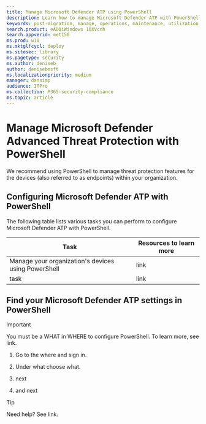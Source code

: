 ```yaml
---
title: Manage Microsoft Defender ATP using PowerShell
description: Learn how to manage Microsoft Defender ATP with PowerShell
keywords: post-migration, manage, operations, maintenance, utilization, PowerShell, windows defender advanced threat protection, atp, edr
search.product: eADQiWindows 10XVcnh
search.appverid: met150
ms.prod: w10
ms.mktglfcycl: deploy
ms.sitesec: library
ms.pagetype: security
ms.author: deniseb
author: denisebmsft
ms.localizationpriority: medium
manager: dansimp
audience: ITPro
ms.collection: M365-security-compliance 
ms.topic: article
---
```


# Manage Microsoft Defender Advanced Threat Protection with PowerShell

We recommend using PowerShell to manage threat protection features for the devices (also referred to as endpoints) within your organization. 

## Configuring Microsoft Defender ATP with PowerShell

The following table lists various tasks you can perform to configure Microsoft Defender ATP with PowerShell.

|Task  |Resources to learn more  |
|---------|---------|
|Manage your organization's devices using PowerShell     |link        |
|task   |link       |


## Find your Microsoft Defender ATP settings in PowerShell

> [!IMPORTANT]
> You must be a WHAT in WHERE to configure PowerShell. To learn more, see link.

1. Go to the where and sign in.

2. Under what choose what.

3. next

4. and next

> [!TIP]
> Need help? See link.  